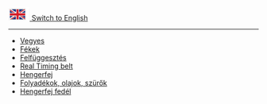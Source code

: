 [![](../../docs/img22025-05-26-21-58-15img1.png) Switch to English](index-en.md)

<hr>

- [Vegyes](misc/index.md)
- [Fékek](breaks/index.md)
- [Felfüggesztés](suspension/index.md)
- [Real Timing belt](rear-timing-belt/index.md)
- [Hengerfej](cylinder-head-cover/index.md)
- [Folyadékok, olajok, szürők](liquids-oils-filters/index.md)
- [Hengerfej fedél](cylinder-head-cover/index.md)